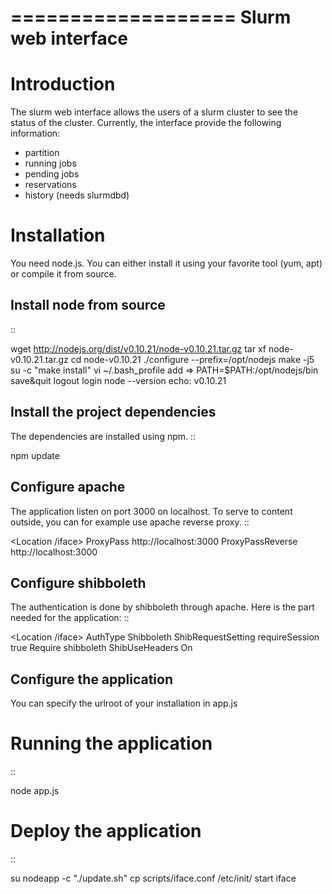 ===================
Slurm web interface
===================

Introduction
===============
The slurm web interface allows the users of a slurm cluster to see the status of the cluster.
Currently, the interface provide the following information:
- partition
- running jobs
- pending jobs
- reservations
- history (needs slurmdbd)

Installation
============
You need node.js. You can either install it using your favorite tool (yum, apt) or compile it from source.

Install node from source
------------------------
::

 wget http://nodejs.org/dist/v0.10.21/node-v0.10.21.tar.gz
 tar xf node-v0.10.21.tar.gz
 cd node-v0.10.21
 ./configure --prefix=/opt/nodejs
 make -j5
 su -c "make install"
 vi ~/.bash_profile
 add => PATH=$PATH:/opt/nodejs/bin
 save&quit
 logout
 login
 node --version
 echo: v0.10.21

Install the project dependencies
--------------------------------
The dependencies are installed using npm.
::

 npm update

Configure apache
----------------
The application listen on port 3000 on localhost. To serve to content outside, you can for example use apache reverse proxy.
::

 <Location /iface>
  ProxyPass          http://localhost:3000
  ProxyPassReverse   http://localhost:3000
 </Location>

Configure shibboleth
--------------------
The authentication is done by shibboleth through apache. Here is the part needed for the application:
::

 <Location /iface>
     AuthType Shibboleth
     ShibRequestSetting requireSession true
     Require shibboleth
     ShibUseHeaders On
 </Location>

Configure the application
-------------------------
You can specify the urlroot of your installation in app.js

Running the application
=======================
::

 node app.js

Deploy the application
======================
::

 su nodeapp -c "./update.sh"
 cp scripts/iface.conf /etc/init/
 start iface
